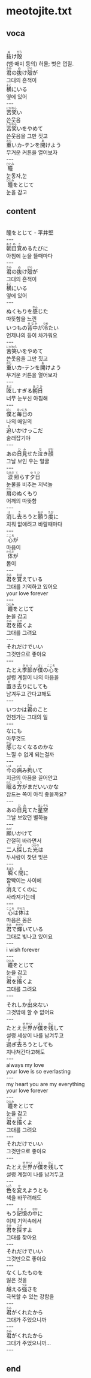 <h1>meotojite.txt</h1>
<h2>voca</h2><br>
<Ruby>抜<rt>ぬ</rt></Ruby>け<Ruby>殻<rt>がら</rt></Ruby><br>
(뱀·매미 등의) 허물; 벗은 껍질.<br>
<Ruby>君<rt>きみ</rt></Ruby>の<Ruby>抜<rt>ぬ</rt></Ruby>け<Ruby>殻<rt>がら</rt></Ruby>が<br>
그대의 흔적이<br>
<Ruby>横<rt>よこ</rt></Ruby>にいる<br>
옆에 있어<br>
---<br>
<Ruby>苦笑<rt>にがわら</rt></Ruby>い<br>
쓴웃음<br>
<Ruby>苦笑<rt>にがわら</rt></Ruby>いをやめて<br>
쓴웃음을 그만 짓고<br>
<Ruby>重<rt>おも</rt></Ruby>いカ-テンを<Ruby>開<rt>あ</rt></Ruby>けよう<br>
무거운 커튼을 열어보자<br>
---<br>
<Ruby>瞳<rt>ひとみ</rt></Ruby><br>
눈동자,눈<br>
<Ruby>瞳<rt>ひとみ</rt></Ruby>をとじて<br>
눈을 감고<br>
<h2>content</h2><br>
瞳をとじて - 平井堅<br>
---<br>
<Ruby>朝<rt>あさ</rt></Ruby><Ruby>目<rt>め</rt></Ruby><Ruby>覚<rt>さ</rt></Ruby>めるたびに<br>
아침에 눈을 뜰때마다<br>
---<br>
<Ruby>君<rt>きみ</rt></Ruby>の<Ruby>抜<rt>ぬ</rt></Ruby>け<Ruby>殻<rt>がら</rt></Ruby>が<br>
그대의 흔적이<br>
<Ruby>横<rt>よこ</rt></Ruby>にいる<br>
옆에 있어<br>
---<br>
ぬくもりを<Ruby>感<rt>かん</rt></Ruby>じた<br>
따뜻함을 느낀<br>
いつもの<Ruby>背中<rt>せなか</rt></Ruby>が<Ruby>冷<rt>つめ</rt></Ruby>たい<br>
언제나의 등이 차가워요<br>
---<br>
<Ruby>苦笑<rt>にがわら</rt></Ruby>いをやめて<br>
쓴웃음을 그만 짓고<br>
<Ruby>重<rt>おも</rt></Ruby>いカ-テンを<Ruby>開<rt>あ</rt></Ruby>けよう<br>
무거운 커튼을 열어보자<br>
---<br>
<Ruby>眩<rt>まぶ</rt></Ruby>しすぎる<Ruby>朝日<rt>あさひ</rt></Ruby><br>
너무 눈부신 아침해<br>
---<br>
<Ruby>僕<rt>ぼく</rt></Ruby>と<Ruby>毎日<rt>まいにち</rt></Ruby>の<br>
나의 매일의<br>
<Ruby>追<rt>お</rt></Ruby>いかけっこだ<br>
술래잡기야<br>
---<br>
あの<Ruby>日<rt>ひ</rt></Ruby><Ruby>見<rt>み</rt></Ruby>せた<Ruby>泣<rt>な</rt></Ruby>き<Ruby>顔<rt>がお</rt></Ruby><br>
그날 보인 우는 얼굴<br>
---<br>
<Ruby>涙<rt>なみだ</rt></Ruby><Ruby>照<rt>て</rt></Ruby>らす<Ruby>夕日<rt>ゆうひ</rt></Ruby><br>
눈물을 비추는 저녁놀<br>
<Ruby>肩<rt>かた</rt></Ruby>のぬくもり<br>
어깨의 따뜻함<br>
---<br>
<Ruby>消<rt>け</rt></Ruby>し<Ruby>去<rt>さ</rt></Ruby>ろうと<Ruby>願<rt>ねが</rt></Ruby>う<Ruby>度<rt>たび</rt></Ruby>に<br>
지워 없애려고 바랄때마다<br>
---<br>
<Ruby>心<rt>こころ</rt></Ruby>が<br>
마음이<br>
<Ruby>体<rt>からだ</rt></Ruby>が<br>
몸이<br>
---<br>
<Ruby>君<rt>きみ</rt></Ruby>を<Ruby>覚<rt>おぼ</rt></Ruby>えている<br>
그대를 기억하고 있어요<br>
your love forever<br>
---<br>
<Ruby>瞳<rt>ひとみ</rt></Ruby>をとじて<br>
눈을 감고<br>
<Ruby>君<rt>きみ</rt></Ruby>を<Ruby>描<rt>えが</rt></Ruby>くよ<br>
그대를 그려요<br>
---<br>
それだけでいい<br>
그것만으로 좋아요<br>
---<br>
たとえ<Ruby>季節<rt>きせつ</rt></Ruby>が<Ruby>僕<rt>ぼく</rt></Ruby>の<Ruby>心<rt>こころ</rt></Ruby>を<br>
설령 계절이 나의 마음을<br>
<Ruby>置<rt>お</rt></Ruby>き<Ruby>去<rt>ざ</rt></Ruby>りにしても<br>
남겨두고 간다고해도<br>
---<br>
いつかは<Ruby>君<rt>きみ</rt></Ruby>のこと<br>
언젠가는 그대의 일<br>
---<br>
なにも<br>
아무것도<br>
<Ruby>感<rt>かん</rt></Ruby>じなくなるのかな<br>
느낄 수 없게 되는걸까<br>
---<br>
<Ruby>今<rt>いま</rt></Ruby>の<Ruby>病<rt>いた</rt></Ruby>み<Ruby>拘<rt>だ</rt></Ruby>いて<br>
지금의 아픔을 끌어안고<br>
<Ruby>眠<rt>ねむ</rt></Ruby>る<Ruby>方<rt>ほう</rt></Ruby>がまだいいかな<br>
잠드는 쪽이 아직 좋을까요?<br>
---<br>
あの<Ruby>日<rt>ひ</rt></Ruby><Ruby>見<rt>み</rt></Ruby>てた<Ruby>星空<rt>ほしぞら</rt></Ruby><br>
그날 보았던 별하늘<br>
---<br>
<Ruby>願<rt>ねが</rt></Ruby>いかけて<br>
간절히 바라면서<br>
二人<Ruby>探<rt>さが</rt></Ruby>した<Ruby>光<rt>ひかり</rt></Ruby>は<br>
두사람이 찾던 빛은<br>
---<br>
<Ruby>瞬<rt>まばた</rt></Ruby>く<Ruby>間<rt>ま</rt></Ruby>に<br>
깜빡이는 사이에<br>
<Ruby>消<rt>き</rt></Ruby>えてくのに<br>
사라져가는데<br>
---<br>
<Ruby>心<rt>こころ</rt></Ruby>は<Ruby>体<rt>からだ</rt></Ruby>は<br>
마음은 몸은<br>
<Ruby>君<rt>きみ</rt></Ruby>で<Ruby>輝<rt>かがや</rt></Ruby>いている<br>
그대로 빛나고 있어요<br>
---<br>
i wish forever<br>
---<br>
<Ruby>瞳<rt>ひとみ</rt></Ruby>をとじて<br>
눈을 감고<br>
<Ruby>君<rt>きみ</rt></Ruby>を<Ruby>描<rt>えが</rt></Ruby>くよ<br>
그대를 그려요<br>
---<br>
それしか<Ruby>出<rt>で</rt></Ruby>來ない<br>
그것밖에 할 수 없어요<br>
---<br>
たとえ<Ruby>世界<rt>せかい</rt></Ruby>が<Ruby>僕<rt>ぼく</rt></Ruby>を<Ruby>残<rt>のこ</rt></Ruby>して<br>
설령 세상이 나를 남겨두고<br>
<Ruby>過<rt>す</rt></Ruby>ぎ<Ruby>去<rt>さ</rt></Ruby>ろうとしても<br>
지나쳐간다고해도<br>
---<br>
always my love<br>
your love is so everlasting<br>
---<br>
my heart you are my everything<br>
your love forever<br>
---<br>
<Ruby>瞳<rt>ひとみ</rt></Ruby>をとじて<br>
눈을 감고<br>
<Ruby>君<rt>きみ</rt></Ruby>を<Ruby>描<rt>えが</rt></Ruby>くよ<br>
그대를 그려요<br>
---<br>
それだけでいい<br>
그것만으로 좋아요<br>
---<br>
たとえ<Ruby>世界<rt>せかい</rt></Ruby>が<Ruby>僕<rt>ぼく</rt></Ruby>を<Ruby>残<rt>のこ</rt></Ruby>して<br>
설령 계절이 나를 남겨두고<br>
---<br>
<Ruby>色<rt>いろ</rt></Ruby>を<Ruby>変<rt>か</rt></Ruby>えようとも<br>
색을 바꾸려해도<br>
---<br>
もう<Ruby>記憶<rt>きおく</rt></Ruby>の<Ruby>中<rt>なか</rt></Ruby>に<br>
이제 기억속에서<br>
<Ruby>君<rt>きみ</rt></Ruby>を<Ruby>探<rt>さが</rt></Ruby>すよ<br>
그대를 찾아요<br>
---<br>
それだけでいい<br>
그것만으로 좋아요<br>
---<br>
なくしたものを<br>
잃은 것을<br>
<Ruby>越<rt>こ</rt></Ruby>える<Ruby>強<rt>つよ</rt></Ruby>さを<br>
극복할 수 있는 강함을<br>
---<br>
<Ruby>君<rt>きみ</rt></Ruby>がくれたから<br>
그대가 주었으니까<br>
---<br>
<Ruby>君<rt>きみ</rt></Ruby>がくれたから<br>
그대가 주었으니까...<br>
---<br>
<h2>end</h2>
